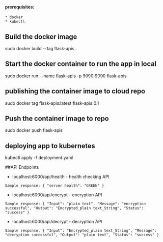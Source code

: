 #### prerequisites:
    
    * docker
    * kubectl

## **Build the docker image**
sudo docker build --tag flask-apis .

## Start the docker container to run the app in local
sudo docker run --name flask-apis -p 9090:9090 flask-apis

## publishing the container image to cloud repo
sudo docker tag flask-apis:latest flask-apis:0.1

## Push the container image to repo
sudo docker push flask-apis

## deploying app to kubernetes
kubectl apply -f deployment.yaml

##API Endpoints
* localhost:6000/api/health - health checking API

`Sample response:
{
    "server health": "GREEN"
}`

* localhost:6000/api/encrypt - encryption API

`Sample response:
{
    "Input": "plain text",
    "Message": "encryption successful",
    "Output": "Encrypted_plain text_String",
    "Status": "success"
}`
* localhost:6000/api/decrypt - decryption API

`Sample response:
{
    "Input": "Encrypted_plain text_String",
    "Message": "decryption successful",
    "Output": "plain text",
    "Status": "success"
}`
